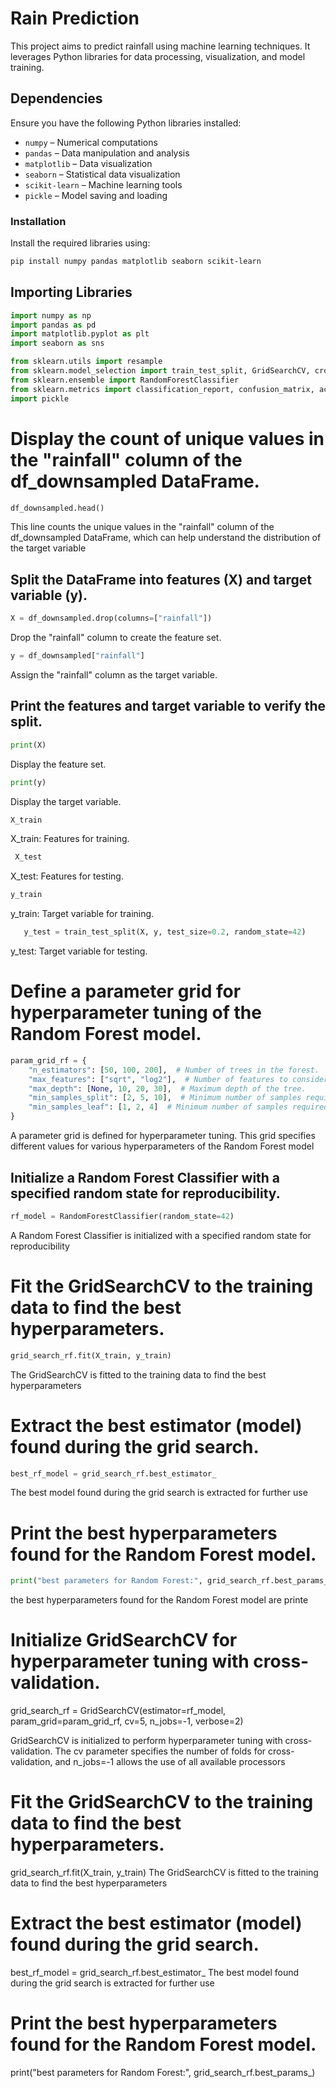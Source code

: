 # Rain Prediction

This project aims to predict rainfall using machine learning techniques. It leverages Python libraries for data processing, visualization, and model training.

## Dependencies
Ensure you have the following Python libraries installed:

- `numpy` – Numerical computations
- `pandas` – Data manipulation and analysis
- `matplotlib` – Data visualization
- `seaborn` – Statistical data visualization
- `scikit-learn` – Machine learning tools
- `pickle` – Model saving and loading

### Installation
Install the required libraries using:
```bash
pip install numpy pandas matplotlib seaborn scikit-learn
```
## Importing Libraries
```python
import numpy as np  
import pandas as pd  
import matplotlib.pyplot as plt  
import seaborn as sns  

from sklearn.utils import resample  
from sklearn.model_selection import train_test_split, GridSearchCV, cross_val_score  
from sklearn.ensemble import RandomForestClassifier  
from sklearn.metrics import classification_report, confusion_matrix, accuracy_score  
import pickle  
```


# Display the count of unique values in the "rainfall" column of the df_downsampled DataFrame.


```python
df_downsampled.head()
```  
This line counts the unique values in the "rainfall" column of the df_downsampled DataFrame, which can help understand the distribution of the target variable
## Split the DataFrame into features (X) and target variable (y).
```python
X = df_downsampled.drop(columns=["rainfall"]) 
``` 
Drop the "rainfall" column to create the feature set.
```python
y = df_downsampled["rainfall"]  
``` 
Assign the "rainfall" column as the target variable.

## Print the features and target variable to verify the split.
```python
print(X)  
```
 Display the feature set.
```python
print(y)  
```
 Display the target variable.

```python
X_train 
```
 X_train: Features for training.
```python
 X_test
 ```
  X_test: Features for testing.
  ```python
  y_train 
  ```
  y_train: Target variable for training.

```python
   y_test = train_test_split(X, y, test_size=0.2, random_state=42)
 ```
  y_test: Target variable for testing.


  
 


# Define a parameter grid for hyperparameter tuning of the Random Forest model.
```python
param_grid_rf = {
    "n_estimators": [50, 100, 200],  # Number of trees in the forest.
    "max_features": ["sqrt", "log2"],  # Number of features to consider when looking for the best split.
    "max_depth": [None, 10, 20, 30],  # Maximum depth of the tree.
    "min_samples_split": [2, 5, 10],  # Minimum number of samples required to split an internal node.
    "min_samples_leaf": [1, 2, 4]  # Minimum number of samples required to be at a leaf node.
}
```
A parameter grid is defined for hyperparameter tuning. This grid specifies different values for various hyperparameters of the Random Forest model
## Initialize a Random Forest Classifier with a specified random state for reproducibility.


```python
rf_model = RandomForestClassifier(random_state=42)
```
 A Random Forest Classifier is initialized with a specified random state for reproducibility
 # Fit the GridSearchCV to the training data to find the best hyperparameters.
```python
grid_search_rf.fit(X_train, y_train)
```
The GridSearchCV is fitted to the training data to find the best hyperparameters

# Extract the best estimator (model) found during the grid search.
```python
best_rf_model = grid_search_rf.best_estimator_
```
The best model found during the grid search is extracted for further use

# Print the best hyperparameters found for the Random Forest model.
```python
print("best parameters for Random Forest:", grid_search_rf.best_params_)
```
the best hyperparameters found for the Random Forest model are printe
























































# Initialize GridSearchCV for hyperparameter tuning with cross-validation.
grid_search_rf = GridSearchCV(estimator=rf_model, param_grid=param_grid_rf, cv=5, n_jobs=-1, verbose=2)

 GridSearchCV is initialized to perform hyperparameter tuning with cross-validation. The cv parameter specifies the number of folds for cross-validation, and n_jobs=-1 allows the use of all available processors


# Fit the GridSearchCV to the training data to find the best hyperparameters.
grid_search_rf.fit(X_train, y_train)
The GridSearchCV is fitted to the training data to find the best hyperparameters

# Extract the best estimator (model) found during the grid search.
best_rf_model = grid_search_rf.best_estimator_
The best model found during the grid search is extracted for further use

# Print the best hyperparameters found for the Random Forest model.
print("best parameters for Random Forest:", grid_search_rf.best_params_)






